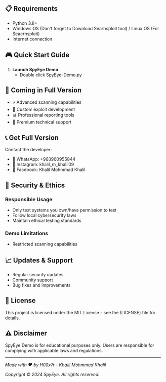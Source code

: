 
## 📋 Requirements
- Python 3.8+
- Windows OS (Don't forget to Download Searhsploit tool) / Linux OS (For Seacrhsploit)
- Internet connection

## 🎮 Quick Start Guide

1. **Launch SpyEye Demo**
   - Double click SpyEye-Demo.py

## 🌟 Coming in Full Version
- ⚡ Advanced scanning capabilities
- 🎯 Custom exploit development
- 📊 Professional reporting tools
- 🔧 Premium technical support

## 📞 Get Full Version
Contact the developer:
- 📱 WhatsApp: +963960955844
- 📸 Instagram: khalil_m_khalil09
- 👥 Facebook: Khalil Mohmmad Khalil

## 🔐 Security & Ethics

### Responsible Usage
- Only test systems you own/have permission to test
- Follow local cybersecurity laws
- Maintain ethical testing standards

### Demo Limitations
- Restricted scanning capabilities

## 📈 Updates & Support
- Regular security updates
- Community support
- Bug fixes and improvements

## 📜 License
This project is licensed under the MIT License - see the (LICENSE) file for details.

## ⚠️ Disclaimer
SpyEye Demo is for educational purposes only. Users are responsible for complying with applicable laws and regulations.

---

  *Made with ❤️ by H00x7r - Khalil Mohmmad Khalil*
  
  *Copyright © 2024 SpyEye. All rights reserved.*
